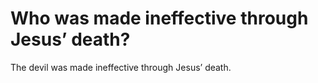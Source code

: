 # Who was made ineffective through Jesus’ death?

The devil was made ineffective through Jesus’ death.
